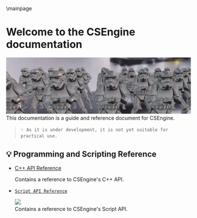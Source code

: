 \mainpage
# Welcome to the CSEngine documentation
![intro-image](https://github.com/ounols/CSEngine/raw/master/intro_image.png)This documentation is a guide and reference document for CSEngine.

> `💡 As it is under development, it is not yet suitable for practical use.`

## 💡 Programming and Scripting Reference

* [C++ API Reference](cpp-api.md)</p>
Contains a reference to CSEngine's C++ API.

* [`Script API Reference`](https://github.com/ounols/CSEngine/wiki/script-api)</p>
[<img src="https://bitbucket.org/MSnack/csengine/downloads/scriptapiref.png" width="30%">](https://github.com/ounols/CSEngine/wiki/script-api)<br/>
Contains a reference to CSEngine's Script API.


